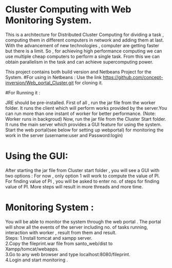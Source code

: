 # Cluster Computing with Web Monitoring System.
This is a architecture for Distributed Cluster Computing for dividing a task , computing them in different computers in network and adding them at last.
 With the advancement of new technologies , computer are getting faster but there is a limit. So , for achieving high performance computing we can use multiple cheap computers to perform a single task. From this we can obtain parallelism in the task and can achieve supercomputing power.

This project contains both build version and Netbeans Project for the System.
#For using in Netbeans : 
 Use the link https://github.com/concept-inversion/Web_portal_Cluster.git for cloning it.
 
#For Running it :
 
   JRE should be pre-installed.
 First of all , run the jar file from the worker folder. It runs the client which will perform works provided by the                     server.You can run more than one instant of worker for better performance. (Note: Worker runs in backgroud)
 Now, run the jar file from the Cluster Start folder. It runs the main server which provides a GUI feature for using the                   system.
 Start the web portal(see below for setting up webportal) for monitoring the work in the server (username:user and Password:login)
# Using the GUI:
   After starting the jar file from Cluster start folder , you will see a GUI with two options : For now , only option 1 will work to compute the value of PI. For finding value of PI , you will be asked to enter no. of steps for finding value of PI. More steps will result in more threads and more time.
      
 # Monitoring System : 
  You will be able to monitor the system through the web portal . The portal will show all the events of the server including no. of tasks running, interaction with worker , result from them and result.    
 Steps: 
1.Install tomcat and xampp server.      
2.Copy the fileprint.war file from santo_web/dist to Xampp/tomcat/webapps.        
3.Go to any web browser and type localhost:8080/fileprint.       
 4.Login and start monitoring .     
